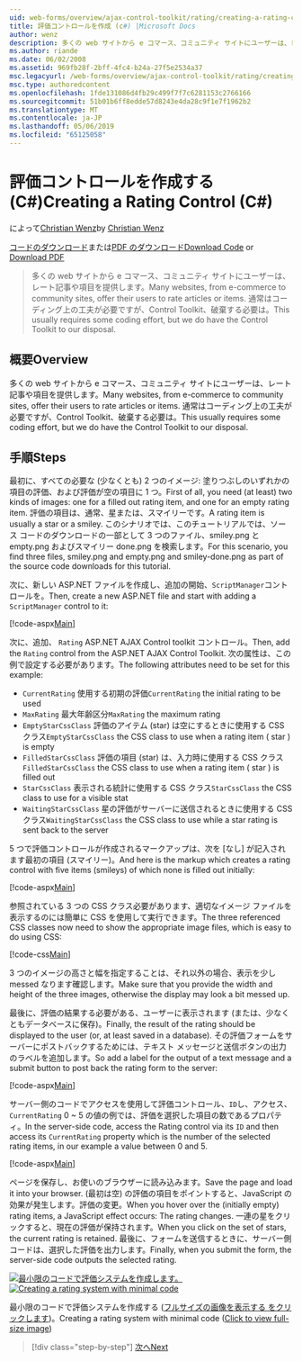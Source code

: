 ```yaml
---
uid: web-forms/overview/ajax-control-toolkit/rating/creating-a-rating-control-cs
title: 評価コントロールを作成 (c#) |Microsoft Docs
author: wenz
description: 多くの web サイトから e コマース、コミュニティ サイトにユーザーは、レート記事や項目を提供します。 これは、通常コーディング上の工夫が必要ですが、ので、.
ms.author: riande
ms.date: 06/02/2008
ms.assetid: 969fb28f-2bff-4fc4-b24a-27f5e2534a37
msc.legacyurl: /web-forms/overview/ajax-control-toolkit/rating/creating-a-rating-control-cs
msc.type: authoredcontent
ms.openlocfilehash: 1fde131086d4fb29c499f7f7c6281153c2766166
ms.sourcegitcommit: 51b01b6ff8edde57d8243e4da28c9f1e7f1962b2
ms.translationtype: MT
ms.contentlocale: ja-JP
ms.lasthandoff: 05/06/2019
ms.locfileid: "65125058"
---
```

# <a name="creating-a-rating-control-c"></a><span data-ttu-id="3219b-104">評価コントロールを作成する (C#)</span><span class="sxs-lookup"><span data-stu-id="3219b-104">Creating a Rating Control (C#)</span></span>

<span data-ttu-id="3219b-105">によって[Christian Wenz](https://github.com/wenz)</span><span class="sxs-lookup"><span data-stu-id="3219b-105">by [Christian Wenz](https://github.com/wenz)</span></span>

<span data-ttu-id="3219b-106">[コードのダウンロード](http://download.microsoft.com/download/9/3/f/93f8daea-bebd-4821-833b-95205389c7d0/rating0.cs.zip)または[PDF のダウンロード](http://download.microsoft.com/download/2/d/c/2dc10e34-6983-41d4-9c08-f78f5387d32b/rating0CS.pdf)</span><span class="sxs-lookup"><span data-stu-id="3219b-106">[Download Code](http://download.microsoft.com/download/9/3/f/93f8daea-bebd-4821-833b-95205389c7d0/rating0.cs.zip) or [Download PDF](http://download.microsoft.com/download/2/d/c/2dc10e34-6983-41d4-9c08-f78f5387d32b/rating0CS.pdf)</span></span>

> <span data-ttu-id="3219b-107">多くの web サイトから e コマース、コミュニティ サイトにユーザーは、レート記事や項目を提供します。</span><span class="sxs-lookup"><span data-stu-id="3219b-107">Many websites, from e-commerce to community sites, offer their users to rate articles or items.</span></span> <span data-ttu-id="3219b-108">通常はコーディング上の工夫が必要ですが、Control Toolkit、破棄する必要は。</span><span class="sxs-lookup"><span data-stu-id="3219b-108">This usually requires some coding effort, but we do have the Control Toolkit to our disposal.</span></span>

## <a name="overview"></a><span data-ttu-id="3219b-109">概要</span><span class="sxs-lookup"><span data-stu-id="3219b-109">Overview</span></span>

<span data-ttu-id="3219b-110">多くの web サイトから e コマース、コミュニティ サイトにユーザーは、レート記事や項目を提供します。</span><span class="sxs-lookup"><span data-stu-id="3219b-110">Many websites, from e-commerce to community sites, offer their users to rate articles or items.</span></span> <span data-ttu-id="3219b-111">通常はコーディング上の工夫が必要ですが、Control Toolkit、破棄する必要は。</span><span class="sxs-lookup"><span data-stu-id="3219b-111">This usually requires some coding effort, but we do have the Control Toolkit to our disposal.</span></span>

## <a name="steps"></a><span data-ttu-id="3219b-112">手順</span><span class="sxs-lookup"><span data-stu-id="3219b-112">Steps</span></span>

<span data-ttu-id="3219b-113">最初に、すべての必要な (少なくとも) 2 つのイメージ: 塗りつぶしのいずれかの項目の評価、および評価が空の項目に 1 つ。</span><span class="sxs-lookup"><span data-stu-id="3219b-113">First of all, you need (at least) two kinds of images: one for a filled out rating item, and one for an empty rating item.</span></span> <span data-ttu-id="3219b-114">評価の項目は、通常、星または、スマイリーです。</span><span class="sxs-lookup"><span data-stu-id="3219b-114">A rating item is usually a star or a smiley.</span></span> <span data-ttu-id="3219b-115">このシナリオでは、このチュートリアルでは、ソース コードのダウンロードの一部として 3 つのファイル、smiley.png と empty.png およびスマイリー done.png を検索します。</span><span class="sxs-lookup"><span data-stu-id="3219b-115">For this scenario, you find three files, smiley.png and empty.png and smiley-done.png as part of the source code downloads for this tutorial.</span></span>

<span data-ttu-id="3219b-116">次に、新しい ASP.NET ファイルを作成し、追加の開始、`ScriptManager`コントロールを。</span><span class="sxs-lookup"><span data-stu-id="3219b-116">Then, create a new ASP.NET file and start with adding a `ScriptManager` control to it:</span></span>

[!code-aspx[Main](creating-a-rating-control-cs/samples/sample1.aspx)]

<span data-ttu-id="3219b-117">次に、追加、 `Rating` ASP.NET AJAX Control toolkit コントロール。</span><span class="sxs-lookup"><span data-stu-id="3219b-117">Then, add the `Rating` control from the ASP.NET AJAX Control Toolkit.</span></span> <span data-ttu-id="3219b-118">次の属性は、この例で設定する必要があります。</span><span class="sxs-lookup"><span data-stu-id="3219b-118">The following attributes need to be set for this example:</span></span>

- <span data-ttu-id="3219b-119">`CurrentRating` 使用する初期の評価</span><span class="sxs-lookup"><span data-stu-id="3219b-119">`CurrentRating` the initial rating to be used</span></span>
- <span data-ttu-id="3219b-120">`MaxRating` 最大年齢区分</span><span class="sxs-lookup"><span data-stu-id="3219b-120">`MaxRating` the maximum rating</span></span>
- <span data-ttu-id="3219b-121">`EmptyStarCssClass` 評価のアイテム (star) は空にするときに使用する CSS クラス</span><span class="sxs-lookup"><span data-stu-id="3219b-121">`EmptyStarCssClass` the CSS class to use when a rating item ( star ) is empty</span></span>
- <span data-ttu-id="3219b-122">`FilledStarCssClass` 評価の項目 (star) は、入力時に使用する CSS クラス</span><span class="sxs-lookup"><span data-stu-id="3219b-122">`FilledStarCssClass` the CSS class to use when a rating item ( star ) is filled out</span></span>
- <span data-ttu-id="3219b-123">`StarCssClass` 表示される統計に使用する CSS クラス</span><span class="sxs-lookup"><span data-stu-id="3219b-123">`StarCssClass` the CSS class to use for a visible stat</span></span>
- <span data-ttu-id="3219b-124">`WaitingStarCssClass` 星の評価がサーバーに送信されるときに使用する CSS クラス</span><span class="sxs-lookup"><span data-stu-id="3219b-124">`WaitingStarCssClass` the CSS class to use while a star rating is sent back to the server</span></span>

<span data-ttu-id="3219b-125">5 つで評価コントロールが作成されるマークアップは、次を [なし] が記入されます最初の項目 (スマイリー)。</span><span class="sxs-lookup"><span data-stu-id="3219b-125">And here is the markup which creates a rating control with five items (smileys) of which none is filled out initially:</span></span>

[!code-aspx[Main](creating-a-rating-control-cs/samples/sample2.aspx)]

<span data-ttu-id="3219b-126">参照されている 3 つの CSS クラス必要があります、適切なイメージ ファイルを表示するのには簡単に CSS を使用して実行できます。</span><span class="sxs-lookup"><span data-stu-id="3219b-126">The three referenced CSS classes now need to show the appropriate image files, which is easy to do using CSS:</span></span>

[!code-css[Main](creating-a-rating-control-cs/samples/sample3.css)]

<span data-ttu-id="3219b-127">3 つのイメージの高さと幅を指定することは、それ以外の場合、表示を少し messed なります確認します。</span><span class="sxs-lookup"><span data-stu-id="3219b-127">Make sure that you provide the width and height of the three images, otherwise the display may look a bit messed up.</span></span>

<span data-ttu-id="3219b-128">最後に、評価の結果する必要がある、ユーザーに表示されます (または、少なくともデータベースに保存)。</span><span class="sxs-lookup"><span data-stu-id="3219b-128">Finally, the result of the rating should be displayed to the user (or, at least saved in a database).</span></span> <span data-ttu-id="3219b-129">その評価フォームをサーバーにポストバックするためには、テキスト メッセージと送信ボタンの出力のラベルを追加します。</span><span class="sxs-lookup"><span data-stu-id="3219b-129">So add a label for the output of a text message and a submit button to post back the rating form to the server:</span></span>

[!code-aspx[Main](creating-a-rating-control-cs/samples/sample4.aspx)]

<span data-ttu-id="3219b-130">サーバー側のコードでアクセスを使用して評価コントロール、`ID`し、アクセス、 `CurrentRating` 0 ~ 5 の値の例では、評価を選択した項目の数であるプロパティ。</span><span class="sxs-lookup"><span data-stu-id="3219b-130">In the server-side code, access the Rating control via its `ID` and then access its `CurrentRating` property which is the number of the selected rating items, in our example a value between 0 and 5.</span></span>

[!code-aspx[Main](creating-a-rating-control-cs/samples/sample5.aspx)]

<span data-ttu-id="3219b-131">ページを保存し、お使いのブラウザーに読み込みます。</span><span class="sxs-lookup"><span data-stu-id="3219b-131">Save the page and load it into your browser.</span></span> <span data-ttu-id="3219b-132">(最初は空) の評価の項目をポイントすると、JavaScript の効果が発生します。評価の変更。</span><span class="sxs-lookup"><span data-stu-id="3219b-132">When you hover over the (initially empty) rating items, a JavaScript effect occurs: The rating changes.</span></span> <span data-ttu-id="3219b-133">一連の星をクリックすると、現在の評価が保持されます。</span><span class="sxs-lookup"><span data-stu-id="3219b-133">When you click on the set of stars, the current rating is retained.</span></span> <span data-ttu-id="3219b-134">最後に、フォームを送信するときに、サーバー側コードは、選択した評価を出力します。</span><span class="sxs-lookup"><span data-stu-id="3219b-134">Finally, when you submit the form, the server-side code outputs the selected rating.</span></span>

<span data-ttu-id="3219b-135">[![最小限のコードで評価システムを作成します。](creating-a-rating-control-cs/_static/image2.png)](creating-a-rating-control-cs/_static/image1.png)</span><span class="sxs-lookup"><span data-stu-id="3219b-135">[![Creating a rating system with minimal code](creating-a-rating-control-cs/_static/image2.png)](creating-a-rating-control-cs/_static/image1.png)</span></span>

<span data-ttu-id="3219b-136">最小限のコードで評価システムを作成する ([フルサイズの画像を表示する をクリックします](creating-a-rating-control-cs/_static/image3.png))。</span><span class="sxs-lookup"><span data-stu-id="3219b-136">Creating a rating system with minimal code ([Click to view full-size image](creating-a-rating-control-cs/_static/image3.png))</span></span>

> [!div class="step-by-step"]
> [<span data-ttu-id="3219b-137">次へ</span><span class="sxs-lookup"><span data-stu-id="3219b-137">Next</span></span>](creating-a-rating-control-vb.md)
